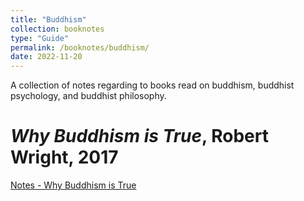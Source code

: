 ```yaml
---
title: "Buddhism"
collection: booknotes
type: "Guide"
permalink: /booknotes/buddhism/
date: 2022-11-20
---
```


A collection of notes regarding to books read on buddhism, buddhist psychology, and buddhist philosophy.

# *Why Buddhism is True*, Robert Wright, 2017
[Notes - Why Buddhism is True](https://john-lyne.github.io/booknotes/buddhism/why_buddhism_is_true)
